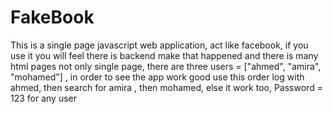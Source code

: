 # FakeBook
This is a single page javascript web application,  act like facebook, if you use it you will feel there is backend make that happened and there is many html pages not only single page, there are three users = ["ahmed", "amira", "mohamed"] , in order to see the app work good use this order log with ahmed, then search for amira , then mohamed, else it work too, Password = 123 for any user
